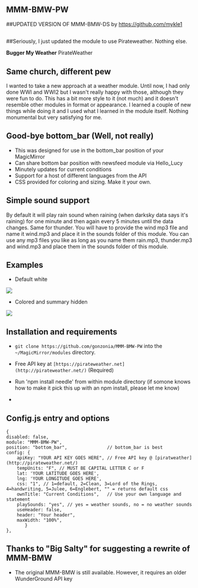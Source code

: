 ## MMM-BMW-PW
##UPDATED VERSION OF MMM-BMW-DS by https://github.com/mykle1
##
##Seriously, I just updated the module to use Pirateweather. Nothing else. 

**Bugger My Weather** PirateWeather

## Same church, different pew

I wanted to take a new approach at a weather module. Until now, I had only done WWI and WWI2 but I
wasn't really happy with those, although they were fun to do. This has a bit more style to it (not much)
and it doesn't resemble other modules in format or appearance. I learned a couple of new things while
doing it and I used what I learned in the module itself. Nothing monumental but very satisfying for me.

## Good-bye bottom_bar (Well, not really)

* This was designed for use in the bottom_bar position of your MagicMirror
* Can share bottom bar position with newsfeed module via Hello_Lucy
* Minutely updates for current conditions
* Support for a host of different languages from the API
* CSS provided for coloring and sizing. Make it your own.

## Simple sound support

By default it will play rain sound when raining (when darksky data says it's raining)
for one minute and then again every 5 minutes until the data changes. Same for thunder.
You will have to provide the wind mp3 file and name it wind.mp3 and place it in the 
sounds folder of this module. You can use any mp3 files you like as long as you name them
rain.mp3, thunder.mp3 and wind.mp3 and place them in the sounds folder of this module.

## Examples

* Default white

![](images/1.png)

* Colored and summary hidden

![](images/2.png)

## Installation and requirements

* `git clone https://github.com/gonzonia/MMM-BMW-PW` into the `~/MagicMirror/modules` directory.

* Free API key at `[https://pirateweather.net](http://pirateweather.net/)` (Required)

* Run 'npm install needle' from within module directory (if somone knows how to make it pick this up with an npm install, please let me know)
* 

## Config.js entry and options

    {
    disabled: false,
    module: "MMM-BMW-PW",
    position: "bottom_bar",               // bottom_bar is best
    config: {
        apiKey: "YOUR API KEY GOES HERE", // Free API key @ [piratweather](http://pirateweather.net/)
        tempUnits: "F",	// MUST BE CAPITAL LETTER C or F
        lat: 'YOUR LATITUDE GOES HERE', 
        lng: 'YOUR LONGITUDE GOES HERE',
        css: "1", // 1=default, 2=Clean, 3=Lord of the Rings, 4=handwriting, 5=Julee, 6=Englebert, "" = returns default css
        ownTitle: "Current Conditions",   // Use your own language and statement
        playSounds: "yes", // yes = weather sounds, no = no weather sounds
        useHeader: false,               
        header: "Your header",
        maxWidth: "100%",
           }
    },
	
## Thanks to "Big Salty" for suggesting a rewrite of MMM-BMW

* The original MMM-BMW is still available. However, it requires an older WunderGround API key



